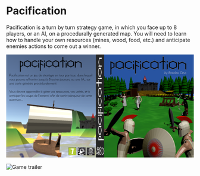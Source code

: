 # Pacification

Pacification is a turn by turn strategy game, in which you face up to 8 players,
or an AI, on a procedurally generated map. You will need to learn how to handle
your own resources (mines, wood, food, etc.) and anticipate enemies actions to
come out a winner.

![Game cover](reports/report_3/cd_box/Jaquette.png)

![Game trailer](https://www.youtube.com/watch?v=hd6ipXo5ZIo)
